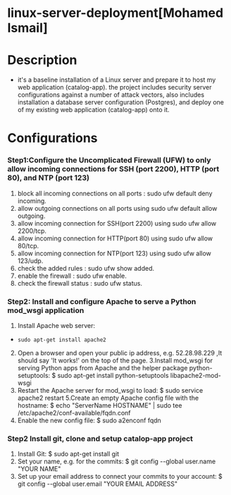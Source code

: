 # linux-server-deployment[Mohamed Ismail]

# Description
 - it's  a baseline installation of a Linux server and prepare it to host my  web application (catalog-app). the project includes  security server  configurations against  a number of attack vectors, also includes installation  a database server configuration (Postgres), and deploy one of my existing web application (catalog-app) onto it.
 
 # Configurations
 
 
 
 
### Step1:Configure the Uncomplicated Firewall (UFW) to only allow incoming connections for SSH (port 2200), HTTP (port 80), and NTP (port 123)

  
  1.  block all incoming connections on all ports : sudo ufw default deny incoming.
  2.  allow outgoing connections on all ports using sudo ufw default allow outgoing.
  3.  allow incoming connection for SSH(port 2200) using sudo ufw allow 2200/tcp.
  4.  allow incoming connection for HTTP(port 80) using sudo ufw allow 80/tcp.
  5.  allow incoming connection for NTP(port 123) using sudo ufw allow 123/udp.
  6.  check the added rules : sudo ufw show added.
  7.  enable the firewall : sudo ufw enable.
  8.  check the firewall status : sudo ufw status.
 

### Step2: Install and configure Apache to serve a Python mod_wsgi application

 1. Install Apache web server:
 
  - `sudo apt-get install apache2` 
  
  
 2. Open a browser and open your public ip address, e.g. 52.28.98.229 ,It should say 'It works!' on the top of the page.
 3.Install mod_wsgi for serving Python apps from Apache and the helper package python-setuptools:
   $ sudo apt-get install python-setuptools libapache2-mod-wsgi
 4. Restart the Apache server for mod_wsgi to load:
    $ sudo service apache2 restart
 5.Create an empty Apache config file with the hostname:
   $ echo "ServerName HOSTNAME" | sudo tee /etc/apache2/conf-available/fqdn.conf
 6. Enable the new config file:
   $ sudo a2enconf fqdn
   
### Step2 Install git, clone and setup catalop-app project

 1. Install Git:
   $ sudo apt-get install git
 2. Set your name, e.g. for the commits:
   $ git config --global user.name "YOUR NAME"
 3.  Set up your email address to connect your commits to your account:
   $ git config --global user.email "YOUR EMAIL ADDRESS"

